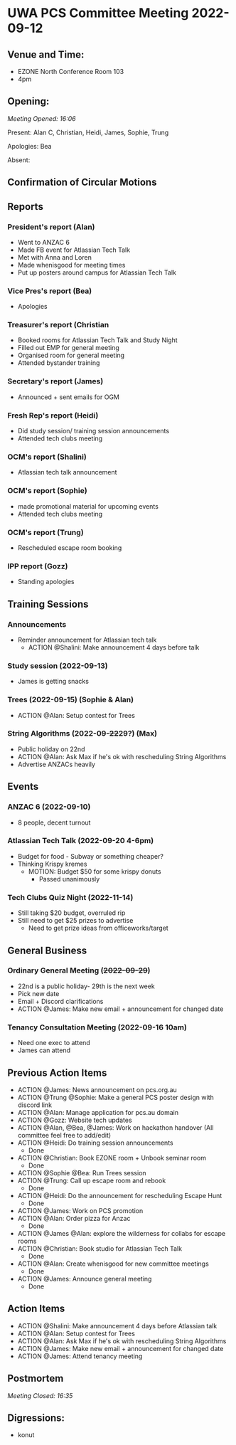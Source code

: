 # UWA PCS Committee Meeting 2022-09-12

## Venue and Time:

- EZONE North Conference Room 103
- 4pm

## Opening:

_Meeting Opened: 16:06_

Present: Alan C, Christian, Heidi, James, Sophie, Trung

Apologies: Bea

Absent:

## Confirmation of Circular Motions

## Reports

### President's report (Alan)

- Went to ANZAC 6
- Made FB event for Atlassian Tech Talk
- Met with Anna and Loren
- Made whenisgood for meeting times
- Put up posters around campus for Atlassian Tech Talk

### Vice Pres's report (Bea)
- Apologies

### Treasurer's report (Christian
- Booked rooms for Atlassian Tech Talk and Study Night
- Filled out EMP for general meeting
- Organised room for general meeting
- Attended bystander training

### Secretary's report (James)
- Announced + sent emails for OGM

### Fresh Rep's report (Heidi)
- Did study session/ training session announcements
- Attended tech clubs meeting

### OCM's report (Shalini)
- Atlassian tech talk announcement

### OCM's report (Sophie)
- made promotional material for upcoming events
- Attended tech clubs meeting

### OCM's report (Trung)
- Rescheduled escape room booking

### IPP report (Gozz)

- Standing apologies

## Training Sessions

### Announcements
- Reminder announcement for Atlassian tech talk
    - ACTION @Shalini: Make announcement 4 days before talk

### Study session (2022-09-13)

- James is getting snacks

### Trees (2022-09-15) (Sophie & Alan)

- ACTION @Alan: Setup contest for Trees

### String Algorithms (2022-09-~~22~~29?) (Max)
- Public holiday on 22nd
- ACTION @Alan: Ask Max if he's ok with rescheduling String Algorithms
- Advertise ANZACs heavily

## Events

### ANZAC 6 (2022-09-10)
- 8 people, decent turnout

### Atlassian Tech Talk (2022-09-20 4-6pm)
- Budget for food - Subway or something cheaper?
- Thinking Krispy kremes
    - MOTION: Budget $50 for some krispy donuts
        - Passed unanimously

### Tech Clubs Quiz Night (2022-11-14)
- Still taking $20 budget, overruled rip
- Still need to get $25 prizes to advertise
    - Need to get prize ideas from officeworks/target

## General Business

### Ordinary General Meeting (~~2022-09-29~~)

- 22nd is a public holiday- 29th is the next week
- Pick new date
- Email + Discord clarifications
- ACTION @James: Make new email + announcement for changed date

### Tenancy Consultation Meeting (2022-09-16 10am)

- Need one exec to attend
- James can attend

## Previous Action Items

- ACTION @James: News announcement on pcs.org.au
- ACTION @Trung @Sophie: Make a general PCS poster design with discord link
- ACTION @Alan: Manage application for pcs.au domain
- ACTION @Gozz: Website tech updates
- ACTION @Alan, @Bea, @James: Work on hackathon handover (All committee feel free to add/edit)
- ACTION @Heidi: Do training session announcements
    - Done
- ACTION @Christian: Book EZONE room + Unbook seminar room
    - Done
- ACTION @Sophie @Bea: Run Trees session
- ACTION @Trung: Call up escape room and rebook
    - Done
- ACTION @Heidi: Do the announcement for rescheduling Escape Hunt
    - Done
- ACTION @James: Work on PCS promotion
- ACTION @Alan: Order pizza for Anzac
    - Done
- ACTION @James @Alan: explore the wilderness for collabs for escape rooms
- ACTION @Christian: Book studio for Atlassian Tech Talk
    - Done
- ACTION @Alan: Create whenisgood for new committee meetings
    - Done
- ACTION @James: Announce general meeting
    - Done

## Action Items
- ACTION @Shalini: Make announcement 4 days before Atlassian talk
- ACTION @Alan: Setup contest for Trees
- ACTION @Alan: Ask Max if he's ok with rescheduling String Algorithms
- ACTION @James: Make new email + announcement for changed date
- ACTION @James: Attend tenancy meeting

## Postmortem

_Meeting Closed: 16:35_

## Digressions:
- konut
